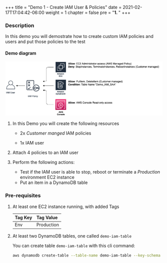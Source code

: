 +++
title = "Demo 1 - Create IAM User & Policies"
date = 2021-02-17T17:04:42-06:00
weight = 1
chapter = false
pre = "<b>1. </b>"
+++

### Description

In this demo you will demostrate how to create custom IAM policies and users and put those policies to the test

#### Demo diagram

<img src="images/IAM-demo-1.png" alt="drawing" width="800"/>

1. In this Demo you will create the following resources

    * 2x  *Customer manged* IAM policies

    * 1x IAM user

1. Attach 4 policies to an IAM user

1. Perform the following actions:

    * Test if the IAM user is able to stop, reboot or terminate a *Production* environment EC2 instance
    * Put an item in a DynamoDB table

### Pre-requisites

1. At least one EC2 instance running, with added Tags

	| Tag Key | Tag Value  |
	|---|---|
	| Env | Production |

1. At least two DynamoDB tables, one called `demo-iam-table`

    You can create table `demo-iam-table` with this cli command:

    ````bash
    aws dynamodb create-table --table-name demo-iam-table --key-schema --attribute-definitions AttributeName=email,AttributeType=S --key-schema AttributeName=email,KeyType=HASH --billing-mode PAY_PER_REQUEST
    ````